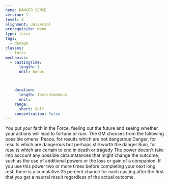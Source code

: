 ```yaml
---
name: DANGER SENSE
version: 1
level: 2
alignment: universal
prerequisite: None
type: force
tags:
  - damage
classes:
  - force
mechanics:
  - castingTime:
      length: 1
      unit: bonus



    duration:
      length: Instantaneous
      unit: 
    range:
      short: Self
    concentration: False
---
```

You put your faith in the Force, feeling out the future
and seeing whether your actions will lead to fortune or
ruin. The GM chooses from the following possible
omens:
Peace, for results which are not dangerous
Danger, for results which are dangerous but perhaps
still worth the danger
Ruin, for results which are certain to end in death or
tragedy
The power doesn't take into account any possible
circumstances that might change the outcome, such as
the use of additional powers or the loss or gain of a
companion.
If you use this power two or more times before
completing your next long rest, there is a cumulative
25 percent chance for each casting after the first that
you get a neutral result regardless of the actual
outcome.

    